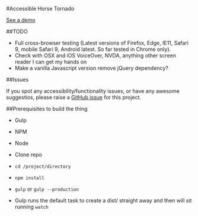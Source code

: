 #Accessible Horse Tornado

[See a demo](http://pdincubus.github.io/Accessible-Horse-Tornado/)

##TODO

* Full cross-browser testing (Latest versions of Firefox, Edge, IE11, Safari 9, mobile Safari 9, Android latest. So far tested in Chrome only).
* Check with OSX and iOS VoiceOver, NVDA, anything other screen reader I can get my hands on
* Make a vanilla Javascript version remove jQuery dependency?

##Issues

If you spot any accessibility/functionality issues, or have any awesome suggestios, please raise a [GitHub issue](https://github.com/pdincubus/Accessible-Horse-Tornado/issues) for this project.

##Prerequisites to build the thing

* Gulp
* NPM
* Node

* Clone repo
* `cd /project/directory`
* `npm install`
* `gulp` or `gulp --production`
* Gulp runs the default task to create a dist/ straight away and then will sit running `watch`
